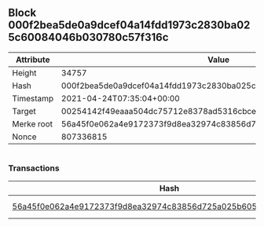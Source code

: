 ## Block 000f2bea5de0a9dcef04a14fdd1973c2830ba025c60084046b030780c57f316c

Attribute | Value
--- | ---
Height | 34757
Hash | 000f2bea5de0a9dcef04a14fdd1973c2830ba025c60084046b030780c57f316c
Timestamp | 2021-04-24T07:35:04+00:00
Target | 00254142f49eaaa504dc75712e8378ad5316cbcead634704b3734b6271167cc4
Merke root | 56a45f0e062a4e9172373f9d8ea32974c83856d725a025b60542a631e472d3d4
Nonce | 807336815

```

```

### Transactions

Hash | Amount
--- | ---
[56a45f0e062a4e9172373f9d8ea32974c83856d725a025b60542a631e472d3d4](56a45f0e062a4e9172373f9d8ea32974c83856d725a025b60542a631e472d3d4.md) | 10.00000000 SKEPTI 
